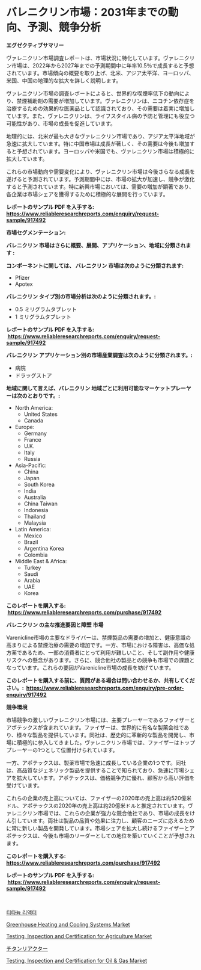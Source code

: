 <p><h1>バレニクリン市場：2031年までの動向、予測、競争分析</h1></p><p><strong>エグゼクティブサマリー</strong></p>
<p><p>ヴァレニクリン市場調査レポートは、市場状況に特化しています。ヴァレニクリン市場は、2022年から2027年までの予測期間中に年率10.5％で成長すると予想されています。市場傾向の概要を取り上げ、北米、アジア太平洋、ヨーロッパ、米国、中国の地理的な拡大を詳しく説明します。</p><p>ヴァレニクリン市場の調査レポートによると、世界的な喫煙率低下の動向により、禁煙補助剤の需要が増加しています。ヴァレニクリンは、ニコチン依存症を治療するための効果的な医薬品として認識されており、その需要は着実に増加しています。また、ヴァレニクリンは、ライフスタイル病の予防と管理にも役立つ可能性があり、市場の成長を促進しています。</p><p>地理的には、北米が最も大きなヴァレニクリン市場であり、アジア太平洋地域が急速に拡大しています。特に中国市場は成長が著しく、その需要は今後も増加すると予想されています。ヨーロッパや米国でも、ヴァレニクリン市場は積極的に拡大しています。</p><p>これらの市場動向や需要変化により、ヴァレニクリン市場は今後さらなる成長を遂げると予測されています。予測期間中には、市場の拡大が加速し、競争が激化すると予測されています。特に新興市場においては、需要の増加が顕著であり、各企業は市場シェアを獲得するために積極的な展開を行っています。</p></p>
<p><strong>レポートのサンプル PDF を入手する: <a href="https://www.reliableresearchreports.com/enquiry/request-sample/917492">https://www.reliableresearchreports.com/enquiry/request-sample/917492</a></strong></p>
<p><strong>市場セグメンテーション:</strong></p>
<p><strong> バレニクリン 市場はさらに概要、展開、アプリケーション、地域に分類されます :</strong></p>
<p><strong>コンポーネントに関しては、 バレニクリン 市場は次のように分類されます: &nbsp;</strong></p>
<p><ul><li>Pfizer</li><li>Apotex</li></ul></p>
<p><strong> バレニクリン タイプ別の市場分析は次のように分類されます。:</strong></p>
<p><ul><li>0.5 ミリグラムタブレット</li><li>1 ミリグラムタブレット</li></ul></p>
<p><strong>レポートのサンプル PDF を入手する: &nbsp;<a href="https://www.reliableresearchreports.com/enquiry/request-sample/917492">https://www.reliableresearchreports.com/enquiry/request-sample/917492</a></strong></p>
<p><strong> バレニクリン アプリケーション別の市場産業調査は次のように分類されます。:</strong></p>
<p><ul><li>病院</li><li>ドラッグストア</li></ul></p>
<p><strong>地域に関して言えば、バレニクリン 地域ごとに利用可能なマーケットプレーヤーは次のとおりです。:</strong></p>
<p><ul>
    <li>
        North America:
        <ul>
            <li>United States</li>
            <li>Canada</li>
        </ul>
    </li>
    <li>
        Europe:
        <ul>
            <li>Germany</li>
            <li>France</li>
            <li>U.K.</li>
            <li>Italy</li>
            <li>Russia</li>
        </ul>
    </li>
    <li>
        Asia-Pacific:
        <ul>
            <li>China</li>
            <li>Japan</li>
            <li>South Korea</li>
            <li>India</li>
            <li>Australia</li>
            <li>China Taiwan</li>
            <li>Indonesia</li>
            <li>Thailand</li>
            <li>Malaysia</li>
        </ul>
    </li>
    <li>
        Latin America:
        <ul>
            <li>Mexico</li>
            <li>Brazil</li>
            <li>Argentina Korea</li>
            <li>Colombia</li>
        </ul>
    </li>
    <li>
        Middle East & Africa:
        <ul>
            <li>Turkey</li>
            <li>Saudi</li>
            <li>Arabia</li>
            <li>UAE</li>
            <li>Korea</li>
        </ul>
    </li>
    </ul></p>
<p><strong>このレポートを購入する: &nbsp;<a href="https://www.reliableresearchreports.com/purchase/917492">https://www.reliableresearchreports.com/purchase/917492</a></strong></p>
<p><strong>バレニクリン の主な推進要因と障壁 市場</strong></p>
<p><p>Varenicline市場の主要なドライバーは、禁煙製品の需要の増加と、健康意識の高まりによる禁煙治療の需要の増加です。一方、市場における障害は、高価な処方薬であるため、一部の消費者にとって利用が難しいこと、そして副作用や健康リスクへの懸念があります。さらに、競合他社の製品との競争も市場での課題となっています。これらの要因がVarenicline市場の成長を妨げています。</p></p>
<p><strong>このレポートを購入する前に、質問がある場合は問い合わせるか、共有してください。:&nbsp; <a href="https://www.reliableresearchreports.com/enquiry/pre-order-enquiry/917492">https://www.reliableresearchreports.com/enquiry/pre-order-enquiry/917492</a></strong></p>
<p><strong>競争環境</strong></p>
<p><p>市場競争の激しいヴァレニクリン市場には、主要プレーヤーであるファイザーとアポテックスが含まれています。ファイザーは、世界的に有名な製薬会社であり、様々な製品を提供しています。同社は、歴史的に革新的な製品を開発し、市場に積極的に参入してきました。ヴァレニクリン市場では、ファイザーはトッププレーヤーの1つとして位置付けられています。</p><p>一方、アポテックスは、製薬市場で急速に成長している企業の1つです。同社は、高品質なジェネリック製品を提供することで知られており、急速に市場シェアを拡大しています。アポテックスは、価格競争力に優れ、顧客から高い評価を受けています。</p><p>これらの企業の売上高については、ファイザーの2020年の売上高は約520億米ドル、アポテックスの2020年の売上高は約20億米ドルと推定されています。ヴァレニクリン市場では、これらの企業が強力な競合他社であり、市場の成長をけん引しています。両社は製品の品質や効果に注力し、顧客のニーズに応えるために常に新しい製品を開発しています。市場シェアを拡大し続けるファイザーとアポテックスは、今後も市場のリーダーとしての地位を築いていくことが予想されます。</p></p>
<p><strong>このレポートを購入する: &nbsp; <a href="https://www.reliableresearchreports.com/purchase/917492">https://www.reliableresearchreports.com/purchase/917492</a></strong></p>
<p><strong>レポートのサンプル PDF を入手する: &nbsp;<a href="https://www.reliableresearchreports.com/enquiry/request-sample/917492">https://www.reliableresearchreports.com/enquiry/request-sample/917492</a></strong><strong></strong></p>
<p>&nbsp;</p>
<p><p><a href="https://medium.com/@josephweaver29/%ED%8B%B0%ED%83%80%EB%8A%84-%EB%B0%98%EC%9D%91%EA%B8%B0-%EC%8B%9C%EC%9E%A5%EC%9D%80-%EC%8B%9C%EC%9E%A5-%EC%A0%90%EC%9C%A0%EC%9C%A8-%EC%8B%9C%EC%9E%A5-%EB%8F%99%ED%96%A5-%EB%B0%8F-%EC%8B%9C%EC%9E%A5-%EC%84%B1%EC%9E%A5%EC%97%90-%EB%8C%80%ED%95%9C-%EC%A0%95%EB%B3%B4%EB%A5%BC-%EC%A0%9C%EA%B3%B5%ED%95%A9%EB%8B%88%EB%8B%A4-8e9c55638ff2">티타늄 리액터</a></p><p><a href="https://view.publitas.com/reportprime-1/greenhouse-heating-and-cooling-systems-market-share-market-new-trends-analysis-report-by-type-by-application-by-end-use-by-region-and-segment-forecasts-2024-2031/">Greenhouse Heating and Cooling Systems Market</a></p><p><a href="https://silk-columnist-571.notion.site/Testing-Inspection-and-Certification-for-Agriculture-Market-Size-and-Growth-Market-Segmentation-R-adff7d8dbacf4e9587173e90e58cb5f7">Testing, Inspection and Certification for Agriculture Market</a></p><p><a href="https://medium.com/@kelsitorphy644/%E3%83%81%E3%82%BF%E3%83%B3%E5%8F%8D%E5%BF%9C%E5%99%A8%E5%B8%82%E5%A0%B4%E3%81%AE%E8%A6%8F%E6%A8%A1%E3%81%A8%E5%B8%82%E5%A0%B4%E5%8B%95%E5%90%91-%E5%AE%8C%E5%85%A8%E3%81%AA%E6%A5%AD%E7%95%8C%E6%A6%82%E8%A6%81-2024%E5%B9%B4%E3%81%8B%E3%82%892031%E5%B9%B4-ba00f3791b64">チタンリアクター</a></p><p><a href="https://cute-banjo-8ca.notion.site/Testing-Inspection-and-Certification-for-Oil-Gas-Market-Size-and-Growth-Market-Segmentation-Reg-898d6cf7b22b41849818b1358cb4b412">Testing, Inspection and Certification for Oil & Gas Market</a></p></p>